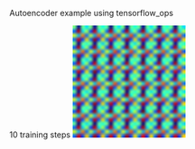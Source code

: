 Autoencoder example using tensorflow_ops

10 training steps
![10](https://github.com/cameronfabbri/tensorflow_ops/blob/master/examples/images/image_10.png?raw=true)

